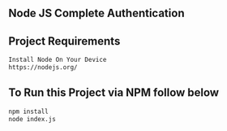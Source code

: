 ## Node JS Complete Authentication

## Project Requirements

```bash
Install Node On Your Device
https://nodejs.org/
```
## To Run this Project via NPM follow below

```bash
npm install
node index.js
```
